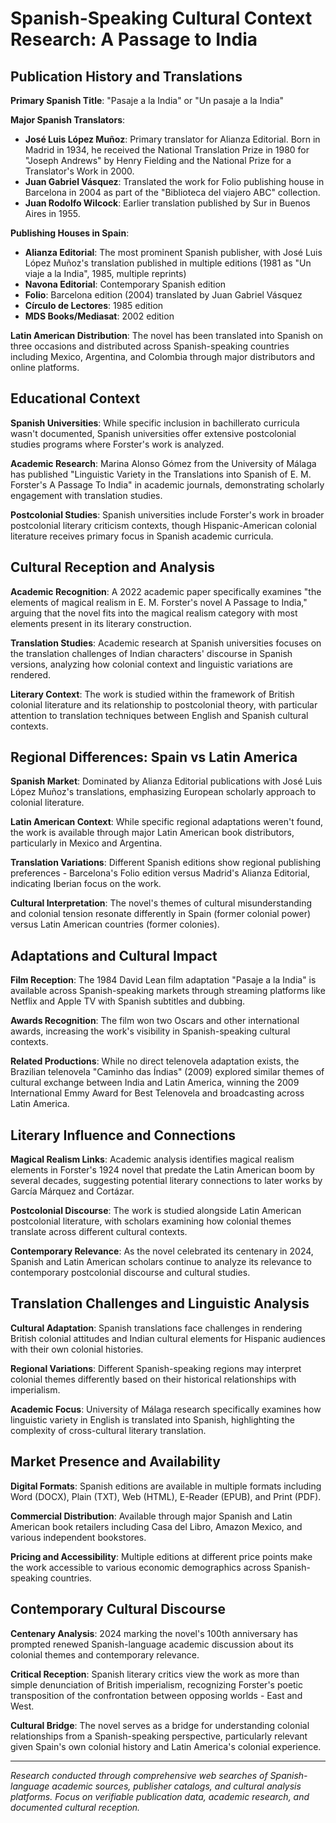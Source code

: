 # Spanish-Speaking Cultural Context Research: A Passage to India

## Publication History and Translations

**Primary Spanish Title**: "Pasaje a la India" or "Un pasaje a la India"

**Major Spanish Translators**:
- **José Luis López Muñoz**: Primary translator for Alianza Editorial. Born in Madrid in 1934, he received the National Translation Prize in 1980 for "Joseph Andrews" by Henry Fielding and the National Prize for a Translator's Work in 2000.
- **Juan Gabriel Vásquez**: Translated the work for Folio publishing house in Barcelona in 2004 as part of the "Biblioteca del viajero ABC" collection.
- **Juan Rodolfo Wilcock**: Earlier translation published by Sur in Buenos Aires in 1955.

**Publishing Houses in Spain**:
- **Alianza Editorial**: The most prominent Spanish publisher, with José Luis López Muñoz's translation published in multiple editions (1981 as "Un viaje a la India", 1985, multiple reprints)
- **Navona Editorial**: Contemporary Spanish edition
- **Folio**: Barcelona edition (2004) translated by Juan Gabriel Vásquez
- **Círculo de Lectores**: 1985 edition
- **MDS Books/Mediasat**: 2002 edition

**Latin American Distribution**: The novel has been translated into Spanish on three occasions and distributed across Spanish-speaking countries including Mexico, Argentina, and Colombia through major distributors and online platforms.

## Educational Context

**Spanish Universities**: While specific inclusion in bachillerato curricula wasn't documented, Spanish universities offer extensive postcolonial studies programs where Forster's work is analyzed.

**Academic Research**: Marina Alonso Gómez from the University of Málaga has published "Linguistic Variety in the Translations into Spanish of E. M. Forster's A Passage To India" in academic journals, demonstrating scholarly engagement with translation studies.

**Postcolonial Studies**: Spanish universities include Forster's work in broader postcolonial literary criticism contexts, though Hispanic-American colonial literature receives primary focus in Spanish academic curricula.

## Cultural Reception and Analysis

**Academic Recognition**: A 2022 academic paper specifically examines "the elements of magical realism in E. M. Forster's novel A Passage to India," arguing that the novel fits into the magical realism category with most elements present in its literary construction.

**Translation Studies**: Academic research at Spanish universities focuses on the translation challenges of Indian characters' discourse in Spanish versions, analyzing how colonial context and linguistic variations are rendered.

**Literary Context**: The work is studied within the framework of British colonial literature and its relationship to postcolonial theory, with particular attention to translation techniques between English and Spanish cultural contexts.

## Regional Differences: Spain vs Latin America

**Spanish Market**: Dominated by Alianza Editorial publications with José Luis López Muñoz's translations, emphasizing European scholarly approach to colonial literature.

**Latin American Context**: While specific regional adaptations weren't found, the work is available through major Latin American book distributors, particularly in Mexico and Argentina.

**Translation Variations**: Different Spanish editions show regional publishing preferences - Barcelona's Folio edition versus Madrid's Alianza Editorial, indicating Iberian focus on the work.

**Cultural Interpretation**: The novel's themes of cultural misunderstanding and colonial tension resonate differently in Spain (former colonial power) versus Latin American countries (former colonies).

## Adaptations and Cultural Impact

**Film Reception**: The 1984 David Lean film adaptation "Pasaje a la India" is available across Spanish-speaking markets through streaming platforms like Netflix and Apple TV with Spanish subtitles and dubbing.

**Awards Recognition**: The film won two Oscars and other international awards, increasing the work's visibility in Spanish-speaking cultural contexts.

**Related Productions**: While no direct telenovela adaptation exists, the Brazilian telenovela "Caminho das Índias" (2009) explored similar themes of cultural exchange between India and Latin America, winning the 2009 International Emmy Award for Best Telenovela and broadcasting across Latin America.

## Literary Influence and Connections

**Magical Realism Links**: Academic analysis identifies magical realism elements in Forster's 1924 novel that predate the Latin American boom by several decades, suggesting potential literary connections to later works by García Márquez and Cortázar.

**Postcolonial Discourse**: The work is studied alongside Latin American postcolonial literature, with scholars examining how colonial themes translate across different cultural contexts.

**Contemporary Relevance**: As the novel celebrated its centenary in 2024, Spanish and Latin American scholars continue to analyze its relevance to contemporary postcolonial discourse and cultural studies.

## Translation Challenges and Linguistic Analysis

**Cultural Adaptation**: Spanish translations face challenges in rendering British colonial attitudes and Indian cultural elements for Hispanic audiences with their own colonial histories.

**Regional Variations**: Different Spanish-speaking regions may interpret colonial themes differently based on their historical relationships with imperialism.

**Academic Focus**: University of Málaga research specifically examines how linguistic variety in English is translated into Spanish, highlighting the complexity of cross-cultural literary translation.

## Market Presence and Availability

**Digital Formats**: Spanish editions are available in multiple formats including Word (DOCX), Plain (TXT), Web (HTML), E-Reader (EPUB), and Print (PDF).

**Commercial Distribution**: Available through major Spanish and Latin American book retailers including Casa del Libro, Amazon Mexico, and various independent bookstores.

**Pricing and Accessibility**: Multiple editions at different price points make the work accessible to various economic demographics across Spanish-speaking countries.

## Contemporary Cultural Discourse

**Centenary Analysis**: 2024 marking the novel's 100th anniversary has prompted renewed Spanish-language academic discussion about its colonial themes and contemporary relevance.

**Critical Reception**: Spanish literary critics view the work as more than simple denunciation of British imperialism, recognizing Forster's poetic transposition of the confrontation between opposing worlds - East and West.

**Cultural Bridge**: The novel serves as a bridge for understanding colonial relationships from a Spanish-speaking perspective, particularly relevant given Spain's own colonial history and Latin America's colonial experience.

---

*Research conducted through comprehensive web searches of Spanish-language academic sources, publisher catalogs, and cultural analysis platforms. Focus on verifiable publication data, academic research, and documented cultural reception.*
